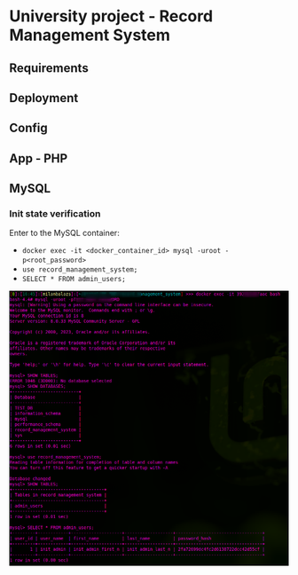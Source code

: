 # University project - Record Management System

## Requirements

## Deployment

## Config

## App - PHP

## MySQL

### Init state verification

Enter to the MySQL container:
 - `docker exec -it <docker_container_id> mysql -uroot -p<root_password>`
 - `use record_management_system;`
 - `SELECT * FROM admin_users;`

![MySQL verification](imgs/mysql_init_verification.png)
